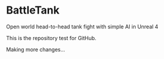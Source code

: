 # BattleTank
Open world head-to-head tank fight with simple AI in Unreal 4

This is the repository test for GitHub.

Making more changes...


